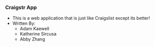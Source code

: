 ### Craigstr App

 * This is a web application that is just like Craigslist except its better!
 * Written By:
    * Adam Kaewell
    * Katherine Sircusa
    * Abby Zhang
